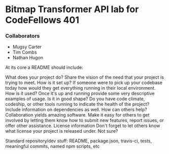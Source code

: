 # Bitmap Transformer API lab for CodeFellows 401

### Collaborators
 - Mugsy Carter
 - Tim Combs
 - Nathan Hugon

 At its core a README should include:

What does your project do? Share the vision of the need that your project is trying to meet.
How is it set up? If someone were to pick up your codebase today how would they get everything running in their local environment.
How is it used? Once it's up and running provide some very descriptive examples of usage.
Is it in good shape? Do you have code climate, codeship, or other tools running to indicate the health of the project? Include information on dependencies as well.
How can others help? Collaboration yields amazing software. Make it easy for others to get involved by letting them know how to submit new features, report issues, or offer other assistance.
License information Don't forget to let others know what license your project is released under. Not sure?

 Standard repository/dev stuff: README, package.json, travis-ci, tests, meaningful commits, named npm scripts, etc
